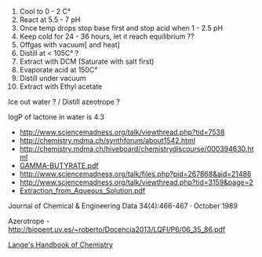 
1. Cool to 0 - 2 C°
2. React at 5.5 - 7 pH
3. Once temp drops stop base first and stop acid when 1 - 2.5 pH
4. Keep cold for 24 - 36 hours, let it reach equilibrium ??
5. Offgas with vacuum[ and heat]
6. Distill at < 105C° ?
7. Extract with DCM (Saturate with salt first)
8. Evaporate acid at 150C°
9. Distill under vacuum
10. Extract with Ethyl acetate

Ice out water ? / Distill azeotrope ?

logP of lactone in water is 4.3


- http://www.sciencemadness.org/talk/viewthread.php?tid=7538
- http://chemistry.mdma.ch/synthforum/about1542.html
- http://chemistry.mdma.ch/hiveboard/chemistrydiscourse/000394630.html
- [GAMMA-BUTYRATE.pdf](http://www.swgdrug.org/Monographs/GAMMA-HYDROXYBUTYRATE.pdf)
- http://www.sciencemadness.org/talk/files.php?pid=267868&aid=21486
- http://www.sciencemadness.org/talk/viewthread.php?tid=3159&page=2
- [Extraction_from_Aqueous_Solution.pdf](http://www.sciencemadness.org/talk/files.php?pid=267868&aid=21486 )
 

Journal of Chemical & Engineering Data 34(4):466-467 · October 1989

Azerotrope - http://biopent.uv.es/~roberto/Docencia2013/LQFI/P6/06_35_86.pdf 

[Lange's Handbook of Chemistry](http://fptl.ru/biblioteka/spravo4niki/dean.pdf)


